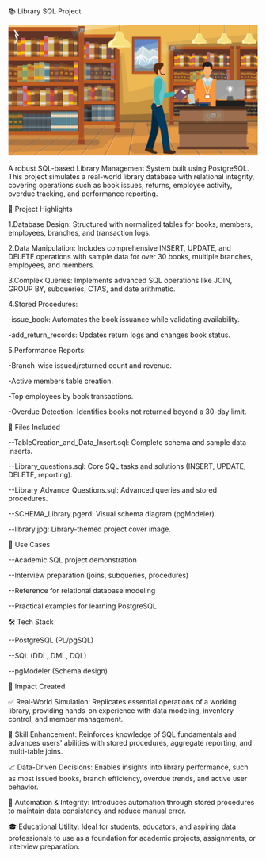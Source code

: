 📚 Library SQL Project

![image alt](https://github.com/srijantechie/Library_SQL_Project/blob/main/library.jpg?raw=true)


A robust SQL-based Library Management System built using PostgreSQL. This project simulates a real-world library database with relational integrity, covering operations such as book issues, returns, employee activity, overdue tracking, and performance reporting.



🚀 Project Highlights

1.Database Design: Structured with normalized tables for books, members, employees, branches, and transaction logs.

2.Data Manipulation: Includes comprehensive INSERT, UPDATE, and DELETE operations with sample data for over 30 books, multiple branches, employees, and members.

3.Complex Queries: Implements advanced SQL operations like JOIN, GROUP BY, subqueries, CTAS, and date arithmetic.

4.Stored Procedures:

-issue_book: Automates the book issuance while validating availability.

-add_return_records: Updates return logs and changes book status.

5.Performance Reports:

-Branch-wise issued/returned count and revenue.

-Active members table creation.

-Top employees by book transactions.

-Overdue Detection: Identifies books not returned beyond a 30-day limit.




📁 Files Included

--TableCreation_and_Data_Insert.sql: Complete schema and sample data inserts.

--Library_questions.sql: Core SQL tasks and solutions (INSERT, UPDATE, DELETE, reporting).

--Library_Advance_Questions.sql: Advanced queries and stored procedures.

--SCHEMA_Library.pgerd: Visual schema diagram (pgModeler).

--library.jpg: Library-themed project cover image.





📌 Use Cases

--Academic SQL project demonstration

--Interview preparation (joins, subqueries, procedures)

--Reference for relational database modeling

--Practical examples for learning PostgreSQL





🛠 Tech Stack

--PostgreSQL (PL/pgSQL)

--SQL (DDL, DML, DQL)

--pgModeler (Schema design)





🌟 Impact Created

✅ Real-World Simulation: Replicates essential operations of a working library, providing hands-on experience with data modeling, inventory control, and member management.

🧠 Skill Enhancement: Reinforces knowledge of SQL fundamentals and advances users' abilities with stored procedures, aggregate reporting, and multi-table joins.

📈 Data-Driven Decisions: Enables insights into library performance, such as most issued books, branch efficiency, overdue trends, and active user behavior.

🔁 Automation & Integrity: Introduces automation through stored procedures to maintain data consistency and reduce manual error.

🎓 Educational Utility: Ideal for students, educators, and aspiring data professionals to use as a foundation for academic projects, assignments, or interview preparation.











